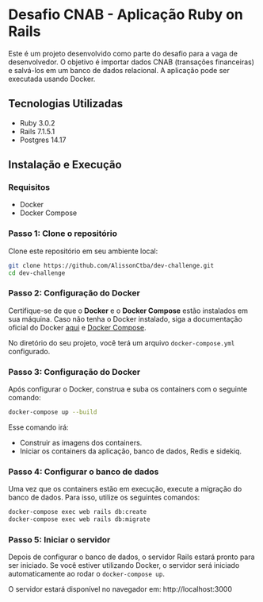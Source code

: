 # Desafio CNAB - Aplicação Ruby on Rails

Este é um projeto desenvolvido como parte do desafio para a vaga de desenvolvedor. O objetivo é importar dados CNAB (transações financeiras) e salvá-los em um banco de dados relacional. A aplicação pode ser executada usando Docker.

## Tecnologias Utilizadas

- Ruby 3.0.2
- Rails 7.1.5.1
- Postgres 14.17

## Instalação e Execução

### Requisitos

- Docker
- Docker Compose

### Passo 1: Clone o repositório

Clone este repositório em seu ambiente local:

```bash
git clone https://github.com/AlissonCtba/dev-challenge.git
cd dev-challenge
```

### Passo 2: Configuração do Docker

Certifique-se de que o **Docker** e o **Docker Compose** estão instalados em sua máquina. Caso não tenha o Docker instalado, siga a documentação oficial do Docker [aqui](https://docs.docker.com/get-docker/) e [Docker Compose](https://docs.docker.com/compose/install/).

No diretório do seu projeto, você terá um arquivo `docker-compose.yml` configurado.

### Passo 3: Configuração do Docker

Após configurar o Docker, construa e suba os containers com o seguinte comando:

```bash
docker-compose up --build
```

Esse comando irá:

- Construir as imagens dos containers.
- Iniciar os containers da aplicação, banco de dados, Redis e sidekiq.

### Passo 4: Configurar o banco de dados

Uma vez que os containers estão em execução, execute a migração do banco de dados. Para isso, utilize os seguintes comandos:

```bash
docker-compose exec web rails db:create
docker-compose exec web rails db:migrate
```

### Passo 5: Iniciar o servidor

Depois de configurar o banco de dados, o servidor Rails estará pronto para ser iniciado. Se você estiver utilizando Docker, o servidor será iniciado automaticamente ao rodar o `docker-compose up`.

O servidor estará disponível no navegador em: http://localhost:3000